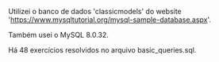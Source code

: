 Utilizei o banco de dados 'classicmodels' do website 'https://www.mysqltutorial.org/mysql-sample-database.aspx'.

Também usei o MySQL 8.0.32.

Há 48 exercícios resolvidos no arquivo basic_queries.sql.
